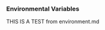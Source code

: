 ### Environmental Variables

<!-- Fix needs sent to typedoc to allow for sub includes. For now a direct link will do-->

THIS IS A TEST from environment.md
<!-- Fix needs sent to typedoc to allow for sub includes. For now a direct link will do-->
